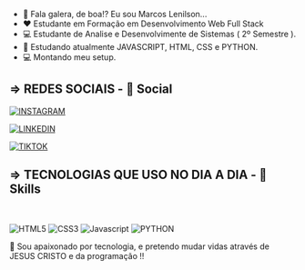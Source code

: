 - 👋 Fala galera, de boa!? Eu sou Marcos Lenilson...
- ❤ Estudante em Formação em Desenvolvimento Web Full Stack 
- 💻 Estudante de Analise e Desenvolvimente de Sistemas ( 2º Semestre ).
- 🌱 Estudando atualmente JAVASCRIPT, HTML, CSS e PYTHON.
- 💻 Montando meu setup.

<h2>=> REDES SOCIAIS - 👨 Social</h2>

[![INSTAGRAM](https://img.shields.io/badge/Instagram-E4405F?style=for-the-badge&logo=instagram&logoColor=white)](https://www.instagram.com/marcos_lenilson/)

[![LINKEDIN](https://img.shields.io/badge/LinkedIn-0077B5?style=for-the-badge&logo=linkedin&logoColor=white)](https://www.linkedin.com/in/marcos-lenilson/)

[![TIKTOK](https://img.shields.io/badge/TikTok-000000?style=for-the-badge&logo=tiktok&logoColor=white)](https://www.tiktok.com/@marcos_futurodev)

<h2> => TECNOLOGIAS QUE USO NO DIA A DIA - 🚀 Skills</h2>
<BR>


  ![HTML5](https://img.shields.io/badge/HTML5-E34F26?style=for-the-badge&logo=html5&logoColor=white) 
  ![CSS3](https://img.shields.io/badge/CSS3-1572B6?style=for-the-badge&logo=css3&logoColor=white) 
  ![Javascript](https://img.shields.io/badge/JavaScript-F7DF1E?style=for-the-badge&logo=javascript&logoColor=black) 
  ![PYTHON](https://img.shields.io/badge/Python-14354C?style=for-the-badge&logo=python&logoColor=white) 

  
🙏 Sou apaixonado por tecnologia, e pretendo mudar vidas através de JESUS CRISTO e da programação !!

  
<!--   ![Lenilson GitHub stats](https://github-readme-stats.vercel.app/api?username=MarcosLenilson&show_icons=true&theme=radical)


<div >
  <a href="https://github.com/MarcosLenilson">
  <img height="120em" src="https://github-readme-stats.vercel.app/api/top-langs/?username=marcoslenilson&layout=compact&langs_count=7&theme=dracula"/>
 
</div> -->

<!--   ![Lenilson's GitHub stats](https://github-readme-stats.vercel.app/api?username=MarcosLenilson&show_icons=true&theme=transparent)
  [![Top Langs](https://github-readme-stats.vercel.app/api/top-langs/?username=MarcosLenilson&langs_count=8)](https://github.com/MarcosLenilson/github-readme-stats) -->
